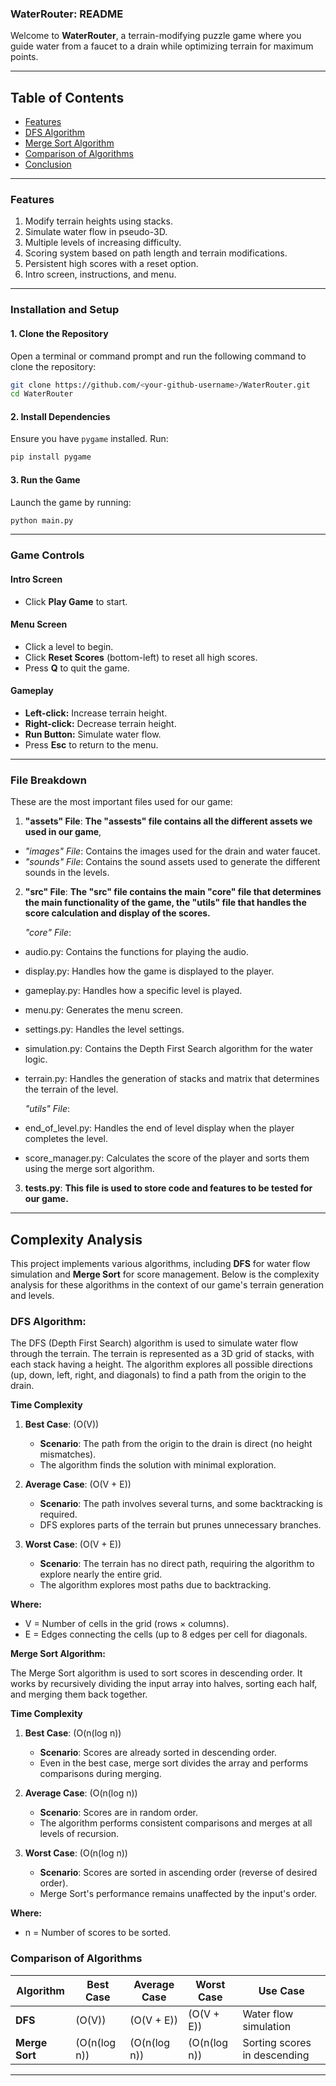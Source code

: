 ### **WaterRouter: README**

Welcome to **WaterRouter**, a terrain-modifying puzzle game where you guide water from a faucet to a drain while optimizing terrain for maximum points. 

---

## Table of Contents
- [Features](#Features)
- [DFS Algorithm](#dfs-algorithm)
- [Merge Sort Algorithm](#merge-sort-algorithm)
- [Comparison of Algorithms](#comparison-of-algorithms)
- [Conclusion](#conclusion)

---

### **Features**
1. Modify terrain heights using stacks.
2. Simulate water flow in pseudo-3D.
3. Multiple levels of increasing difficulty.
4. Scoring system based on path length and terrain modifications.
5. Persistent high scores with a reset option.
6. Intro screen, instructions, and menu.

---

### **Installation and Setup**

#### **1. Clone the Repository**
Open a terminal or command prompt and run the following command to clone the repository:
```bash
git clone https://github.com/<your-github-username>/WaterRouter.git
cd WaterRouter
```

#### **2. Install Dependencies**
Ensure you have `pygame` installed. Run:
```bash
pip install pygame
```

#### **3. Run the Game**
Launch the game by running:
```bash
python main.py
```

---

### **Game Controls**

#### **Intro Screen**
- Click **Play Game** to start.

#### **Menu Screen**
- Click a level to begin.
- Click **Reset Scores** (bottom-left) to reset all high scores.
- Press **Q** to quit the game.

#### **Gameplay**
- **Left-click:** Increase terrain height.
- **Right-click:** Decrease terrain height.
- **Run Button:** Simulate water flow.
- Press **Esc** to return to the menu.

---

### **File Breakdown**
These are the most important files used for our game:

1) **"assets" File**:
**The "assests" file contains all the different assets we used in our game**,
- *"images" File*: Contains the images used for the drain and water faucet.
- *"sounds" File*: Contains the sound assets used to generate the different sounds in the levels.
2) **"src" File**:
**The "src" file contains the main "core" file that determines the main functionality of the game, the "utils" file that handles the score calculation and display of the scores.**
  
    *"core" File*:
  - audio.py: Contains the functions for playing the audio.
  - display.py: Handles how the game is displayed to the player.
  - gameplay.py: Handles how a specific level is played.
  - menu.py: Generates the menu screen.
  - settings.py: Handles the level settings.
  - simulation.py: Contains the Depth First Search algorithm for the water logic.
  - terrain.py: Handles the generation of stacks and matrix that determines the terrain of the level.

    *"utils" File*:
  - end_of_level.py: Handles the end of level display when the player completes the level.
  - score_manager.py: Calculates the score of the player and sorts them using the merge sort algorithm.
3) **tests.py**:
**This file is used to store code and features to be tested for our game.**

---

## Complexity Analysis

This project implements various algorithms, including **DFS** for water flow simulation and **Merge Sort** for score management. Below is the complexity analysis for these algorithms in the context of our game's terrain generation and levels.

### **DFS Algorithm:**

The DFS (Depth First Search) algorithm is used to simulate water flow through the terrain. The terrain is represented as a 3D grid of stacks, with each stack having a height. The algorithm explores all possible directions (up, down, left, right, and diagonals) to find a path from the origin to the drain.

**Time Complexity**
1. **Best Case**: \(O(V)\)
   - **Scenario**: The path from the origin to the drain is direct (no height mismatches).
   - The algorithm finds the solution with minimal exploration.

2. **Average Case**: \(O(V + E)\)
   - **Scenario**: The path involves several turns, and some backtracking is required.
   - DFS explores parts of the terrain but prunes unnecessary branches.

3. **Worst Case**: \(O(V + E)\)
   - **Scenario**: The terrain has no direct path, requiring the algorithm to explore nearly the entire grid.
   - The algorithm explores most paths due to backtracking.

**Where:**
- V = Number of cells in the grid (rows × columns).
- E = Edges connecting the cells (up to 8 edges per cell for diagonals.

**Merge Sort Algorithm:**

The Merge Sort algorithm is used to sort scores in descending order. It works by recursively dividing the input array into halves, sorting each half, and merging them back together.

**Time Complexity**
1. **Best Case**: \(O(n(log n)\)
   - **Scenario**: Scores are already sorted in descending order.
   - Even in the best case, merge sort divides the array and performs comparisons during merging.

2. **Average Case**: \(O(n(log n)\)
   - **Scenario**: Scores are in random order.
   - The algorithm performs consistent comparisons and merges at all levels of recursion.

3. **Worst Case**: \(O(n(log n)\)
   - **Scenario**: Scores are sorted in ascending order (reverse of desired order).
   - Merge Sort's performance remains unaffected by the input's order.

**Where:**
- n = Number of scores to be sorted.


### **Comparison of Algorithms**

| Algorithm       | Best Case       | Average Case    | Worst Case      | Use Case                     |
|------------------|-----------------|-----------------|-----------------|------------------------------|
| **DFS**         | \(O(V)\)        | \(O(V + E)\)    | \(O(V + E)\)    | Water flow simulation        |
| **Merge Sort**  | \(O(n(log n)\) | \(O(n(log n)\) | \(O(n(log n)\) | Sorting scores in descending |

---



  
  
  


